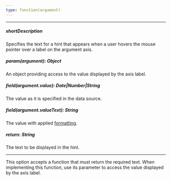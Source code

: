 ```yaml
---
type: function(argument)
---
```

---
##### shortDescription
Specifies the text for a hint that appears when a user hovers the mouse pointer over a label on the argument axis.

##### param(argument): Object
An object providing access to the value displayed by the axis label.

##### field(argument.value): Date|Number|String
The value as it is specified in the data source.

##### field(argument.valueText): String
The value with applied [formatting](/api-reference/20%20Data%20Visualization%20Widgets/dxPolarChart/1%20Configuration/argumentAxis/label/format.md '/Documentation/ApiReference/Data_Visualization_Widgets/dxPolarChart/Configuration/argumentAxis/label/#format').

##### return: String
The text to be displayed in the hint.

---
This option accepts a function that must return the required text. When implementing this function, use its parameter to access the value displayed by the axis label.